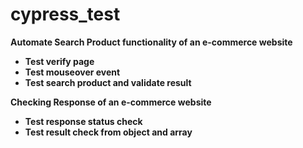 # cypress_test
<b>Automate Search Product functionality of an e-commerce website<b>
  <ul>
    <li>Test verify page</li>
    <li>Test mouseover event</li>
    <li>Test search product and validate result</li>
  </ul>

<b>Checking Response of an e-commerce website<b>
 <ul>
  <li>Test response status check</li>
  <li>Test result check from object and array</li>
 </ul>
  
